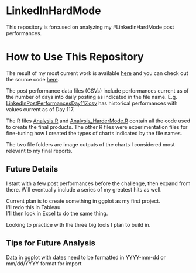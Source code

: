 # LinkedInHardMode
This repository is forcused on analyzing my #LinkedInHardMode post performances.

# How to Use This Repository

The result of my most current work is available [here](https://github.com/davidmvermillion/LinkedInHardMode/blob/main/LinkedInHarderModeReport.pdf) and you can check out the source code [here](https://github.com/davidmvermillion/LinkedInHardMode/blob/main/Analysis_HarderMode.R). 

The post performance data files (CSVs) include performances current as of the number of days into daily posting as indicated in the file name. E.g. [LinkedInPostPerformancesDay117.csv](https://github.com/davidmvermillion/LinkedInHardMode/blob/main/LinkedInPostPerformancesDay117.csv) has historical performances with values current as of Day 117. 

The R files [Analysis.R](https://github.com/davidmvermillion/LinkedInHardMode/blob/main/Analysis.R) and [Analysis_HarderMode.R](https://github.com/davidmvermillion/LinkedInHardMode/blob/main/Analysis_HarderMode.R) contain all the code used to create the final products. The other R files were experimentation files for fine-tuning how I created the types of charts indicated by the file names. 

The two file folders are image outputs of the charts I considered most relevant to my final reports.

## Future Details
I start with a few post performances before the challenge, then expand from there. Will eventually include a series of my greatest hits as well.

Current plan is to create something in ggplot as my first project. \
I'll redo this in Tableau. \
I'll then look in Excel to do the same thing.

Looking to practice with the three big tools I plan to build in.

## Tips for Future Analysis
Data in ggplot with dates need to be formatted in YYYY-mm-dd or mm/dd/YYYY format for import

